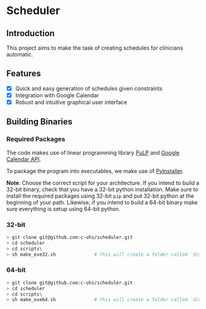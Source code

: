 # Scheduler

## Introduction
This project aims to make the task of creating schedules for clinicians automatic. 

## Features
- [x] Quick and easy generation of schedules given constraints
- [x] Integration with Google Calendar
- [x] Robust and intuitive graphical user interface 

## Building Binaries
### Required Packages
The code makes use of linear programming library [PuLP](https://github.com/coin-or/pulp#installation) and [Google Calendar API](https://developers.google.com/calendar/quickstart/python#step_2_install_the_google_client_library).

To package the program into executables, we make use of [PyInstaller](http://www.pyinstaller.org/downloads.html#installation).

**Note**: Choose the correct script for your architecture. If you intend to build a 32-bit binary, check that you have a 32-bit python installation. Make sure to install the required packages using 32-bit `pip` and put 32-bit python at the beginning of your path. Likewise, if you intend to build a 64-bit binary make sure everything is setup using 64-bit python.

### 32-bit
```sh
> git clone git@github.com:c-uhs/scheduler.git
> cd scheduler
> cd scripts\
> sh make_exe32.sh              # this will create a folder called `dist_32` under scheduler with 2 exe files
```

### 64-bit
```sh
> git clone git@github.com:c-uhs/scheduler.git
> cd scheduler
> cd scripts\
> sh make_exe64.sh              # this will create a folder called `dist_64` under scheduler with 2 exe files
```
